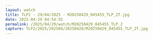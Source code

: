 ```yaml
---
layout: watch
title: TLP2 - 29/04/2025 - M20250429_045455_TLP_2T.jpg
date: 2025-04-29 04:54:55
permalink: /2025/04/29/watch/M20250429_045455_TLP_2
capture: TLP2/2025/202504/20250428/M20250429_045455_TLP_2T.jpg
---
```

